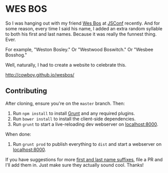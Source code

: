 # WES BOS

So I was hanging out with my friend [Wes Bos](http://wesbos.com/) at [JSConf](http://2013.jsconf.us/) recently. And for some reason, every time I said his name, I added an extra random syllable to both his first and last names. Because it was really the funnest thing. Ever.

For example, "Weston Bosley." Or "Westwood Boswitch." Or "Wesbee Bosshog."

Well, naturally, I had to create a website to celebrate this.

<http://cowboy.github.io/wesbos/>

## Contributing

After cloning, ensure you're on the `master` branch. Then:

1. Run `npm install` to install [Grunt](http://gruntjs.com/) and any required plugins.
1. Run `bower install` to install the client-side dependencies.
1. Run `grunt` to start a live-reloading dev webserver on [localhost:8000](http://localhost:8000/).

When done:

1. Run `grunt prod` to publish everything to `dist` and start a webserver on [localhost:8000](http://localhost:8000/).

If you have suggestions for more [first and last name suffixes](https://github.com/cowboy/wesbos/blob/master/config/config.json), file a PR and I'll add them in. Just make sure they actually sound cool. Thanks!

